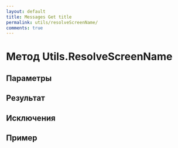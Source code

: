 ```yaml
---
layout: default
title: Messages Get title
permalink: utils/resolveScreenName/
comments: true
---
```

# Метод Utils.ResolveScreenName

## Параметры

## Результат

## Исключения

## Пример
```csharp

```

